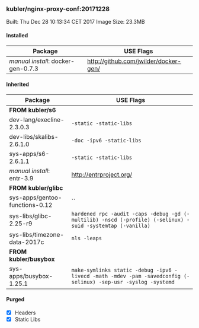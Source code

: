 ### kubler/nginx-proxy-conf:20171228

Built: Thu Dec 28 10:13:34 CET 2017
Image Size: 23.3MB

#### Installed
Package | USE Flags
--------|----------
*manual install*: docker-gen-0.7.3 | http://github.com/jwilder/docker-gen/
#### Inherited
Package | USE Flags
--------|----------
**FROM kubler/s6** |
dev-lang/execline-2.3.0.3 | `-static -static-libs`
dev-libs/skalibs-2.6.1.0 | `-doc -ipv6 -static-libs`
sys-apps/s6-2.6.1.1 | `-static -static-libs`
*manual install*: entr-3.9 | http://entrproject.org/
**FROM kubler/glibc** |
sys-apps/gentoo-functions-0.12 | ``
sys-libs/glibc-2.25-r9 | `hardened rpc -audit -caps -debug -gd (-multilib) -nscd (-profile) (-selinux) -suid -systemtap (-vanilla)`
sys-libs/timezone-data-2017c | `nls -leaps`
**FROM kubler/busybox** |
sys-apps/busybox-1.25.1 | `make-symlinks static -debug -ipv6 -livecd -math -mdev -pam -savedconfig (-selinux) -sep-usr -syslog -systemd`
#### Purged
- [x] Headers
- [x] Static Libs
